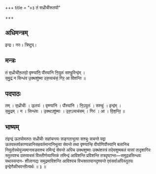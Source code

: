 +++
title = "०३ तं सध्रीचीरूतयो"

+++
## अधिमन्त्रम्
इन्द्रः। नरः। त्रिष्टुप्।

## मन्त्रः
तं स॒ध्रीची॑रू॒तयो॒ वृष्ण्या॑नि॒ पौंस्या॑नि नि॒युतः॑ सश्चु॒रिन्द्र॑म् ।  
स॒मु॒द्रं न सिन्ध॑व उ॒क्थशु॑ष्मा उरु॒व्यच॑सं॒ गिर॒ आ वि॑शन्ति ॥

## पदपाठः
तम् । स॒ध्रीचीः॑ । ऊ॒तयः॑ । वृष्ण्या॑नि । पौंस्या॑नि । नि॒ऽयुतः॑ । सश्चुः॑ । इन्द्र॑म् ।  
स॒मु॒द्रम् । न । सिन्ध॑वः । उ॒क्थऽशु॑ष्माः । उ॒रु॒ऽव्यच॑सम् । गिरः॑ । आ । वि॒श॒न्ति॒ ॥

## भाष्यम्
तंइन्द्रं ऊतयोमरुतः सध्रीचीः सहांचन्त्यः सङ्गताभूत्वा सश्चुः सचन्ते यद्वा ऊतयस्तर्पकाण्यन्नानिसहवर्तमानानिभूत्वा सेवन्ते तथा वृष्ण्यान्हि वीर्याणिपौंस्यानि बलानिच नियुतोरथेयुज्यमानावडवाश्च तमिन्द्रं सेवन्ते अपिच उक्थशुष्माः उक्थंशस्त्रं तदेवशुष्मबलं यासां तादृशागिरः स्तुतयश्च उरुव्यचसं विस्तीर्णव्याप्तिकं तमिन्द्रं आविशन्ति प्रविशन्ति तत्रदृष्टान्तः—समुद्रन्नसिन्धवः यथास्यन्दन- शीलानद्यः समुद्रमाविशन्ति आविश्यच विभक्ततयानदृश्यन्ते एवंसर्वाअपिस्तुतयः इन्द्रेणैकीभवन्तीत्यर्थः ॥ ३ ॥